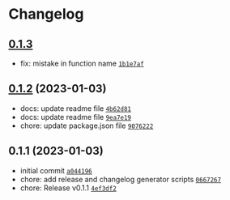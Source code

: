 # Changelog

## [0.1.3](https://github.com/MahdiTa97/range-at-index-typescript/compare/0.1.2...0.1.3)

- fix: mistake in function name [`1b1e7af`](https://github.com/MahdiTa97/range-at-index-typescript/commit/1b1e7afc771d8e8a8f223da6f464b7adbedadfe1)

## [0.1.2](https://github.com/MahdiTa97/range-at-index-typescript/compare/0.1.1...0.1.2) (2023-01-03)

- docs: update readme file [`4b62d81`](https://github.com/MahdiTa97/range-at-index-typescript/commit/4b62d8181ad980fd70c30718cb5ab34a117cde52)
- docs: update readme file [`9ea7e19`](https://github.com/MahdiTa97/range-at-index-typescript/commit/9ea7e192a77bb524ae5fec528638dc60622649f8)
- chore: update package.json file [`9076222`](https://github.com/MahdiTa97/range-at-index-typescript/commit/90762220574786cf1fae0087fdb3ebdc4b6722ae)

## 0.1.1 (2023-01-03)

- initial commit [`a044196`](https://github.com/MahdiTa97/range-at-index-typescript/commit/a044196ced2308e8199d83b14eb1762f84ec1259)
- chore: add release and changelog generator scripts [`0667267`](https://github.com/MahdiTa97/range-at-index-typescript/commit/06672676fa42f840515dc640e7fd53f8163e2309)
- chore: Release v0.1.1 [`4ef3df2`](https://github.com/MahdiTa97/range-at-index-typescript/commit/4ef3df2d7bf0eeff2d2637ea2286df365a208078)
